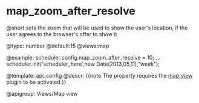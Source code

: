 map_zoom_after_resolve
=============

@short:sets the zoom that will be used to show the user's location, if the user agrees to the browser's offer to show it
	

@type: number
@default:15
@views:map

@example:
scheduler.config.map_zoom_after_resolve = 10;
...
scheduler.init('scheduler_here',new Date(2013,05,11),"week");

@template:	api_config
@descr:
{{note The property requires the [map_view](extensions_list.html#mapview) plugin to be activated.}}

@apigroup: Views/Map view
